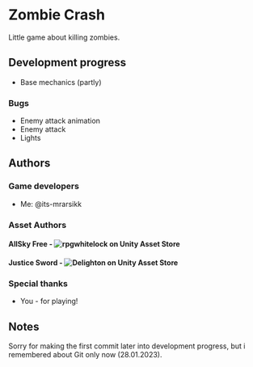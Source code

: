 # Zombie Crash
Little game about killing zombies.
## Development progress
- Base mechanics (partly)
### Bugs
- Enemy attack animation
- Enemy attack
- Lights
## Authors
### Game developers
- Me: @its-mrarsikk
### Asset Authors
#### AllSky Free - ![rpgwhitelock](https://assetstore.unity.com/publishers/3830) on Unity Asset Store
#### Justice Sword - ![Delighton](https://assetstore.unity.com/publishers/67496) on Unity Asset Store
### Special thanks
- You - for playing!
## Notes
Sorry for making the first commit later into development progress, but i remembered about Git only now (28.01.2023).
